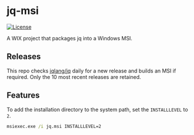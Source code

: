 # jq-msi

[![License](https://img.shields.io/badge/license-MIT-blue.svg)](LICENSE)

A WIX project that packages jq into a Windows MSI.

## Releases

This repo checks [jqlang/jq](https://github.com/jqlang/jq) daily for a new release
and builds an MSI if required. Only the 10 most recent releases are retained.

## Features

To add the installation directory to the system path, set the `INSTALLLEVEL` to `2`.

```bat
msiexec.exe /i jq.msi INSTALLLEVEL=2
```
